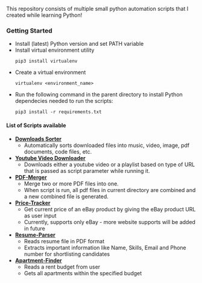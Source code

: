 This repository consists of multiple small python automation scripts that I created while learning Python!

### Getting Started
- Install (latest) Python version and set PATH variable
- Install virtual environment utility 
   ```
   pip3 install virtualenv
   ```
- Create a virtual environment
   ```
   virtualenv <environment_name>
   ```
- Run the following command in the parent directory to install Python dependecies needed to run the scripts:
   ```
   pip3 install -r requirements.txt
   ```

#### List of Scripts available
- **[Downloads Sorter](./Automated-Downloads-Sorter/)**
   - Automatically sorts downloaded files into music, video, image, pdf documents, code files, etc.
- **[Youtube Video Downloader](./Youtube-Downloader/)**
   - Downloads either a youtube video or a playlist based on type of URL that is passed as script parameter while running it.
- **[PDF-Merger](./PDF-Merger/)**
   - Merge two or more PDF files into one.
   - When script is run, all pdf files in current directory are combined and a new combined file is generated.
- **[Price-Tracker](./eBay-Price-Tracker/)**
   - Get current price of an eBay product by giving the eBay product URL as user input
   - Currently, supports only eBay - more website supports will be added in future
- **[Resume-Parser](./Resume-Parsing/)**
   - Reads resume file in PDF format
   - Extracts important information like Name, Skills, Email and Phone number for shortlisting candidates
- **[Apartment-Finder](./Apartment-Hunting/)**
   - Reads a rent budget from user
   - Gets all apartments within the specified budget
